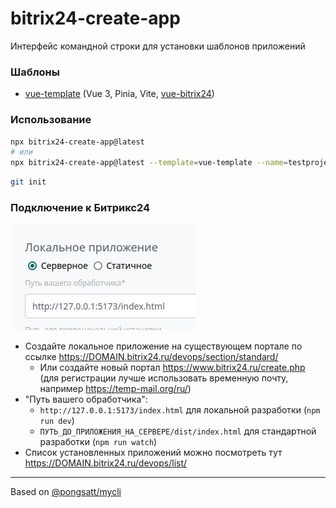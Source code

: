 # bitrix24-create-app

Интерфейс командной строки для установки шаблонов приложений

### Шаблоны

* [vue-template](https://github.com/astrotrain55/bitrix24-create-app/tree/master/templates/vue-template#readme) (Vue 3, Pinia, Vite, [vue-bitrix24](https://www.npmjs.com/package/vue-bitrix24))

### Использование

```sh
npx bitrix24-create-app@latest
# или
npx bitrix24-create-app@latest --template=vue-template --name=testproject
```
```sh
git init
```

### Подключение к Битрикс24
![alt text Установка для локальной разработки](example.jpg)
* Создайте локальное приложение на существующем портале по ссылке https://DOMAIN.bitrix24.ru/devops/section/standard/
  * Или создайте новый портал https://www.bitrix24.ru/create.php (для регистрации лучше использовать временную почту, например https://temp-mail.org/ru/)
* "Путь вашего обработчика":
  * `http://127.0.0.1:5173/index.html` для локальной разработки (`npm run dev`)
  * `ПУТЬ_ДО_ПРИЛОЖЕНИЯ_НА_СЕРВЕРЕ/dist/index.html` для стандартной разработки (`npm run watch`)
* Список установленных приложений можно посмотреть тут https://DOMAIN.bitrix24.ru/devops/list/

___

Based on [@pongsatt/mycli](https://github.com/pongsatt/mycli)
